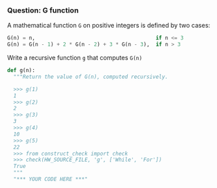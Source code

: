 ### Question: G function

A mathematical function `G` on positive integers is defined by two cases:

```python
G(n) = n,                                       if n <= 3
G(n) = G(n - 1) + 2 * G(n - 2) + 3 * G(n - 3),  if n > 3
```

Write a recursive function `g` that computes `G(n)`

```python
def g(n):
  """Return the value of G(n), computed recursively.

  >>> g(1)
  1
  >>> g(2)
  2
  >>> g(3)
  3
  >>> g(4)
  10
  >>> g(5)
  22
  >>> from construct_check import check
  >>> check(HW_SOURCE_FILE, 'g', ['While', 'For'])
  True
  """
  "*** YOUR CODE HERE ***"
```
